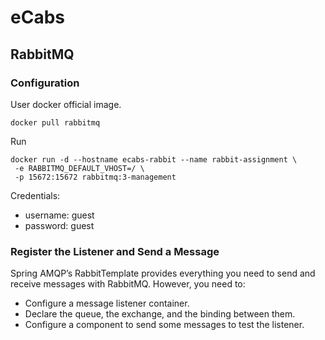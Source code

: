 # eCabs

## RabbitMQ
### Configuration
User docker official image.
```shell
docker pull rabbitmq
```

Run
```shell
docker run -d --hostname ecabs-rabbit --name rabbit-assignment \
 -e RABBITMQ_DEFAULT_VHOST=/ \
 -p 15672:15672 rabbitmq:3-management
```

Credentials:
* username: guest
* password: guest

### Register the Listener and Send a Message
Spring AMQP’s RabbitTemplate provides everything you need to send and receive messages with RabbitMQ. However, you need to:

* Configure a message listener container.
* Declare the queue, the exchange, and the binding between them.
* Configure a component to send some messages to test the listener.